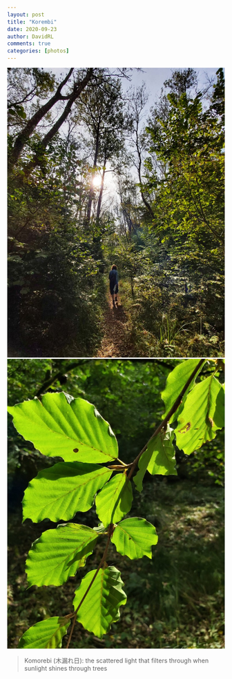 ```yaml
---
layout: post
title: "Korembi"
date: 2020-09-23
author: DavidRL
comments: true
categories: [photos]
---
```


<img src="/assets/images/articles/trees4.jpeg" class="responsive"><br>
<img src="/assets/images/articles/trees5.jpeg" class="responsive"><br>

> Komorebi (木漏れ日): the scattered light that filters through when sunlight shines through trees
